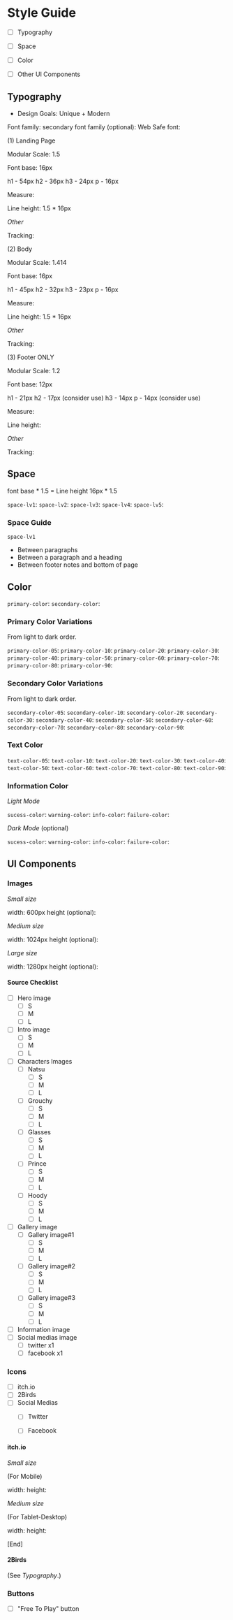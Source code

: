 # Style Guide

- [ ] Typography
- [ ] Space
- [ ] Color
- [ ] Other UI Components


## Typography

* Design Goals: Unique + Modern

Font family:
secondary font family (optional):
Web Safe font:

(1) Landing Page

Modular Scale: 1.5

Font base: 16px

h1 - 54px
h2 - 36px
h3 - 24px
p - 16px

Measure:

Line height: 1.5 * 16px


*Other*

Tracking:


(2) Body

Modular Scale: 1.414

Font base: 16px

h1 - 45px
h2 - 32px
h3 - 23px
p - 16px

Measure:

Line height: 1.5 * 16px


*Other*

Tracking:


(3) Footer ONLY

Modular Scale: 1.2

Font base: 12px

h1 - 21px
h2 - 17px (consider use)
h3 - 14px
p - 14px (consider use)

Measure:

Line height:


*Other*

Tracking:


## Space

font base * 1.5 = Line height
16px * 1.5

`space-lv1`:
`space-lv2`:
`space-lv3`:
`space-lv4`:
`space-lv5`:


### Space Guide

`space-lv1`
- Between paragraphs
- Between a paragraph and a heading
- Between footer notes and bottom of page


## Color

`primary-color`:
`secondary-color`:


### Primary Color Variations

From light to dark order.

`primary-color-05`:
`primary-color-10`:
`primary-color-20`:
`primary-color-30`:
`primary-color-40`:
`primary-color-50`:
`primary-color-60`:
`primary-color-70`:
`primary-color-80`:
`primary-color-90`:


### Secondary Color Variations

From light to dark order.

`secondary-color-05`:
`secondary-color-10`:
`secondary-color-20`:
`secondary-color-30`:
`secondary-color-40`:
`secondary-color-50`:
`secondary-color-60`:
`secondary-color-70`:
`secondary-color-80`:
`secondary-color-90`:


### Text Color

`text-color-05`:
`text-color-10`:
`text-color-20`:
`text-color-30`:
`text-color-40`:
`text-color-50`:
`text-color-60`:
`text-color-70`:
`text-color-80`:
`text-color-90`:


### Information Color

*Light Mode*

`sucess-color`:
`warning-color`:
`info-color`:
`failure-color`:


*Dark Mode* (optional)

`sucess-color`:
`warning-color`:
`info-color`:
`failure-color`:


## UI Components

### Images

*Small size*

width: 600px
height (optional):


*Medium size*

width: 1024px
height (optional):


*Large size*

width: 1280px
height (optional):


#### Source Checklist

- [ ] Hero image
    - [ ] S
    - [ ] M
    - [ ] L
- [ ] Intro image
    - [ ] S
    - [ ] M
    - [ ] L
- [ ] Characters Images
    - [ ] Natsu
        - [ ] S
        - [ ] M
        - [ ] L
    - [ ] Grouchy
        - [ ] S
        - [ ] M
        - [ ] L
    - [ ] Glasses
        - [ ] S
        - [ ] M
        - [ ] L
    - [ ] Prince
        - [ ] S
        - [ ] M
        - [ ] L
    - [ ] Hoody
        - [ ] S
        - [ ] M
        - [ ] L
- [ ] Gallery image
    - [ ] Gallery image#1
        - [ ] S
        - [ ] M
        - [ ] L
    - [ ] Gallery image#2
        - [ ] S
        - [ ] M
        - [ ] L
    - [ ] Gallery image#3
        - [ ] S
        - [ ] M
        - [ ] L
- [ ] Information image
- [ ] Social medias image
    - [ ] twitter x1
    - [ ] facebook x1

### Icons

- [ ] itch.io
- [ ] 2Birds
- [ ] Social Medias
    - [ ] Twitter
    - [ ] Facebook


#### itch.io

*Small size*

(For Mobile)

width:
height:


*Medium size*

(For Tablet-Desktop)

width:
height:

[End]


#### 2Birds

(See *Typography*.)


### Buttons

- [ ] "Free To Play" button